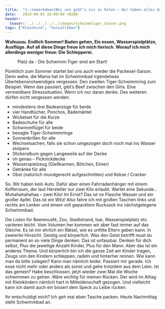```yaml
---
title:  "{::nomarkdown}Bei uns gibt’s nix zu holen – Wir haben alles dabei{:/}"
date:   2019-06-03 10:00:00 +0200
header:
  teaser: ../../../../../images/schwimmtiger_teaser.png
tags: ["Kleinkind", "Sozialleben"]
---
```


**Wuhuuuu. Endlich Sommer! Baden gehen, Eis essen, Wasserspielplätze, Ausflüge. Auf all diese Dinge freue ich mich tierisch. Worauf ich mich allerdings weniger freue: Die Schlepperei.**

<figure>
  <img src="../../../../../images/schwimmtiger.png" alt="">
  <figcaption>Platz da - Die Schwimm-Tiger sind am Start!</figcaption>
</figure>

Pünktlich zum Sommer startet bei uns auch wieder die Packesel-Saison. Denn wehe, die Mama hat im Schwimmbad irgendetwas Überlebensnotwendiges vergessen. Den zweiten Tiger-Schwimmring zum Beispiel. Wenn das passiert, gibt’s Beef zwischen den Girls. Eine vermeidbare Stresssituation. Wenn ich nur daran denke. Des weiteren dürfen nicht vergessen werden:

- mindestens drei Badeanzüge für beide
- vier Handtücher, Ponchos, Bademäntel
- Wickelset für die Kurze
- Badeschuhe für alle
- Schwimmflügel für beide
- besagte Tiger-Schwimmringe
- Sonnenbrillen für alle
- Wechselsachen, falls sie schon umgezogen doch noch mal ins Wasser stolpern
- Stickeralbum gegen Langeweile auf der Decke
- oh genau – Picknickdecke
- Wasserspielzeug (Gießkannen, Bötchen, Eimer)
- Getränke für alle
- Obst (natürlich mundgerecht aufgeschnitten) und Kekse / Cracker

So. Wir haben kein Auto. Dafür aber einen Fahrradanhänger mit einem Kofferraum, der laut Hersteller nur zwei Kilo erlaubt. Wartet eine Sekunde… Muhahahahahaa – zwei Kilo! Im Ernst? Das ist ne Flasche Wasser und ein großer Apfel. Das ist ein Witz! Also fahre ich mit großen Taschen links und rechts am Lenker und einem voll gepacktem Rucksack ins nächstgelegene Schwimmbad. 

Die Listen für Beerencafé, Zoo, Stadtstrand, Isar, Wasserspielplatz etc. variieren leicht. Vom Volumen her kommen wir aber fast immer auf das Gleiche. Es ist mir ehrlich ein Rätsel, wie es unfitte Eltern geben kann. In zweierlei Hinsicht. Geistig und körperlich. Was den Geist betrifft must du permanent an so viele Dinge denken. Das ist unfassbar. Denken für dich selbst, Plus die jeweilige Anzahl Kinder, Plus für den Mann. Aber das ist ein anderes Thema. Und körperlich bin ich die ganze Zeit am Kinder tragen, Zeugs von den Kindern schleppen, radeln und hinterher rennen. Wie kann man da bitte zulegen? Kann man nämlich leider. Passiert mir gerade. Ich esse nicht mehr oder anders als sonst und gehe trotzdem aus dem Leim. Ist das gemein? Habe beschlossen, jetzt wieder zwei Mal die Woche schwimmen zu gehen. Wäre wichtig für meinen Rücken. Der wird im Alltag mit Kleinkindern nämlich hart in Mitleidenschaft gezogen. Und vielleicht kann ich damit auch ein bisserl dem Speck zu Leibe rücken. 

Ihr entschuldigt mich? Ich geh mal eben Tasche packen. Heute Nachmittag steht Schwimmbad an.









 















 












   






































